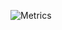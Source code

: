 ![Metrics](https://metrics.lecoq.io/Mark-Oussoren?template=classic&lines=1&stackoverflow=1&traffic=1&stars=1&isocalendar=1&base=header%2C%20activity%2C%20community%2C%20repositories%2C%20metadata&base.indepth=false&base.hireable=false&isocalendar=true&isocalendar.duration=half-year&lines=false&lines.sections=base&lines.repositories.limit=4&lines.history.limit=1&stars=false&stars.limit=4&traffic=false&stackoverflow=false&stackoverflow.user=1&stackoverflow.sections=answers-top%2C%20questions-recent&stackoverflow.limit=2&stackoverflow.lines=4&stackoverflow.lines.snippet=2&config.timezone=America%2FNew_York)



